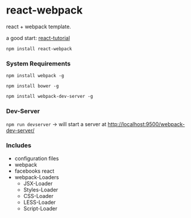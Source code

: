 react-webpack
=============

react + webpack template.

a good start: [react-tutorial](http://facebook.github.io/react/docs/tutorial.html)

``` npm install react-webpack ```


### System Requirements

``` npm install webpack -g ```

``` npm install bower -g ```

``` npm install webpack-dev-server -g ```

### Dev-Server
``` npm run devserver ``` -> will start a server at [http://localhost:9500/webpack-dev-server/](http://localhost:9500/webpack-dev-server/)


### Includes
- configuration files
- webpack
- facebooks react
- webpack-Loaders
    - JSX-Loader
    - Styles-Loader
    - CSS-Loader
    - LESS-Loader
    - Script-Loader









